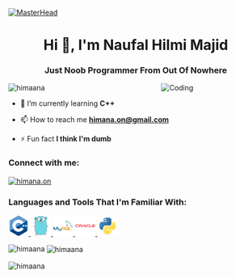 [![MasterHead](https://cdn.discordapp.com/attachments/694352853019656234/1060561517436743720/df1wdk7-fa62d5b6-a1b2-4b2b-b407-02e737476148.gif)](https://himaana.io)
<h1 align="center">Hi 👋, I'm Naufal Hilmi Majid</h1>
<h3 align="center">Just Noob Programmer From Out Of Nowhere</h3>
<img align="right" alt="Coding" width="40%" src="https://cdn.discordapp.com/attachments/694352853019656234/1060567148998688840/dcu6i41-b60eb3b0-5c80-4861-9f87-a3e0131ac442.gif?size=4096">

<p align="left"> <img src="https://komarev.com/ghpvc/?username=himaana&label=Visitors&color=0e75b6&style=flat" alt="himaana" /> </p>

- 🌱 I’m currently learning **C++**

- 📫 How to reach me **himana.on@gmail.com**

- ⚡ Fun fact **I think I'm dumb**

<h3 align="left">Connect with me:</h3>
<p align="left">
<a href="https://instagram.com/himana.on" target="blank"><img align="center" src="https://raw.githubusercontent.com/rahuldkjain/github-profile-readme-generator/master/src/images/icons/Social/instagram.svg" alt="himana.on" height="30" width="40" /></a>
</p>

<h3 align="left">Languages and Tools That I'm Familiar With:</h3>
<p align="left"> <a href="https://www.w3schools.com/cpp/" target="_blank" rel="noreferrer"> <img src="https://raw.githubusercontent.com/devicons/devicon/master/icons/cplusplus/cplusplus-original.svg" alt="cplusplus" width="40" height="40"/> </a> <a href="https://golang.org" target="_blank" rel="noreferrer"> <img src="https://raw.githubusercontent.com/devicons/devicon/master/icons/go/go-original.svg" alt="go" width="40" height="40"/> </a> <a href="https://www.mysql.com/" target="_blank" rel="noreferrer"> <img src="https://raw.githubusercontent.com/devicons/devicon/master/icons/mysql/mysql-original-wordmark.svg" alt="mysql" width="40" height="40"/> </a> <a href="https://www.oracle.com/" target="_blank" rel="noreferrer"> <img src="https://raw.githubusercontent.com/devicons/devicon/master/icons/oracle/oracle-original.svg" alt="oracle" width="40" height="40"/> </a> <a href="https://www.python.org" target="_blank" rel="noreferrer"> <img src="https://raw.githubusercontent.com/devicons/devicon/master/icons/python/python-original.svg" alt="python" width="40" height="40"/> </a> </p>

<p><img align="left" src="https://github-readme-stats-himaana.vercel.app/api/top-langs?username=himaana&show_icons=true&theme=tokyonight&locale=en&layout=compact" alt="himaana" /></p>

<p>&nbsp;<img align="center" src="https://github-readme-stats-himaana.vercel.app/api?username=himaana&show_icons=true&theme=tokyonight&locale=en" alt="himaana" /></p>

<p><img align="center" src="https://github-readme-streak-stats.herokuapp.com/?user=himaana&theme=tokyonight" alt="himaana" /></p>
